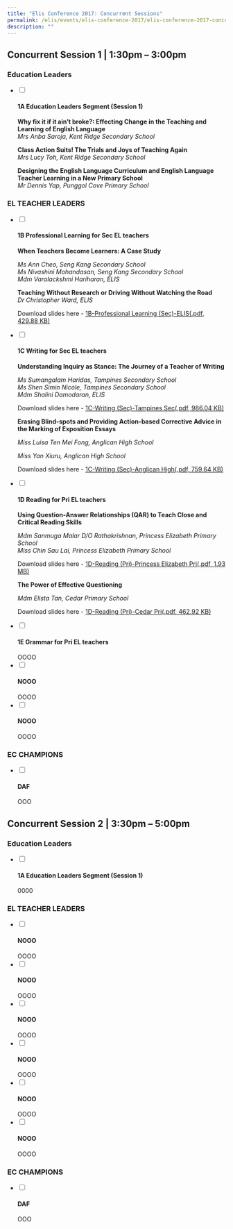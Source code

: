 ```yaml
---
title: "Elis Conference 2017: Concurrent Sessions"
permalink: /elis/events/elis-conference-2017/elis-conference-2017-concurrent-sessions/
description: ""
---
```

## Concurrent Session 1 | 1:30pm – 3:00pm


### Education Leaders

<ul class="jekyllcodex_accordion">
  <li>
    <input id="accordion101" type="checkbox">
    <label for="accordion1"><h4>1A Education Leaders Segment (Session 1)</h4></label>
    <div>
      <p><strong>Why fix it if it ain’t broke?: Effecting Change in the Teaching and Learning of English Language</strong>&nbsp;<br><em>Mrs Anba Saroja, Kent Ridge Secondary School</em>&nbsp;</p>
<p><strong>Class Action Suits! The Trials and Joys of Teaching Again</strong><br><em>Mrs Lucy Toh, Kent Ridge Secondary School</em>&nbsp;</p>
<p><strong>Designing the English Language Curriculum and English Language Teacher Learning in a New Primary School</strong><br><em>Mr Dennis Yap, Punggol Cove Primary School</em></p>
    </div>
	</li>  
</ul>

### EL TEACHER LEADERS

<ul class="jekyllcodex_accordion">
  <li>
    <input id="accordion102" type="checkbox">
    <label for="accordion1"><h4>1B Professional Learning for Sec EL teachers</h4></label>
    <div>
<p><strong>When Teachers Become Learners: A Case Study</strong></p>
<p><em>Ms Ann Cheo, Seng Kang Secondary School</em><br><em>Ms Nivashini Mohandasan, Seng Kang Secondary School</em><br><em>Mdm Varalackshmi Hariharan, ELIS</em></p>
<p><strong>Teaching Without Research or Driving Without Watching the Road</strong><br><em>Dr Christopher Ward, ELIS</em>&nbsp;</p>
<p>Download slides here -&nbsp;<a href="/files/1b-professional-learning-(sec)-elis.pdf">1B-Professional Learning (Sec)-ELIS(.pdf, 429.88 KB)</a></p>
    </div>
	</li>  
	<li>
    <input id="accordion103" type="checkbox">
    <label for="accordion1"><h4>1C Writing for Sec EL teachers</h4></label>
    <div>
<p><strong>Understanding Inquiry as Stance: The Journey of a Teacher of Writing</strong></p>
<p><em>Ms Sumangalam Haridas, Tampines Secondary School</em><br><em>Ms Shen Simin Nicole, Tampines Secondary School</em><br><em>Mdm Shalini Damodaran, ELIS</em></p>
<p>Download slides here -&nbsp;<a href="/files/1c-writing-(sec)-tampines-sec.pdf">1C-Writing (Sec)-Tampines Sec(.pdf, 986.04 KB)</a></p>
<p><strong>Erasing Blind-spots and Providing Action-based Corrective Advice in the Marking of Exposition Essays</strong></p>
<p><em>Miss Luisa Ten Mei Fong, Anglican High School</em></p>
<p><em>Miss Yan Xiuru, Anglican High School</em></p>
<p>Download slides here -&nbsp;<a href="/files/1c-writing-(sec)-anglican-high.pdf">1C-Writing (Sec)-Anglican High(.pdf, 759.64 KB)</a></p>
    </div>
	</li>  
	<li>
    <input id="accordion104" type="checkbox">
    <label for="accordion1"><h4>1D Reading for Pri EL teachers</h4></label>
    <div>
<p><strong>Using Question-Answer Relationships (QAR) to Teach Close and Critical Reading Skills</strong></p>
<p><em>Mdm Sanmuga Malar D/O Rathakrishnan, Princess Elizabeth Primary School</em>&nbsp;<br><em>Miss Chin Sau Lai, Princess Elizabeth Primary School</em></p>
<p>Download slides here -&nbsp;<a href="/files/1d-reading-(pri)-princess-elizabeth-pri.pdf">1D-Reading (Pri)-Princess Elizabeth Pri(.pdf, 1.93 MB)</a></p>
<p><strong>The Power of Effective Questioning</strong></p>
<p><em>Mdm Elista Tan, Cedar Primary School</em></p>
<p>Download slides here -&nbsp;<a href="/files/1d-reading-(pri)-cedar-pri.pdf">1D-Reading (Pri)-Cedar Pri(.pdf, 462.92 KB)</a></p>
    </div>
	</li>  
	<li>
    <input id="accordion105" type="checkbox">
    <label for="accordion1"><h4>1E Grammar for Pri EL teachers</h4></label>
    <div>
OOOO
    </div>
	</li>  
	<li>
    <input id="accordion106" type="checkbox">
    <label for="accordion1"><h4>NOOO</h4></label>
    <div>
OOOO
    </div>
	</li>  
	<li>
    <input id="accordion107" type="checkbox">
    <label for="accordion1"><h4>NOOO</h4></label>
    <div>
OOOO
    </div>
	</li>  
</ul>

### EC CHAMPIONS

<ul class="jekyllcodex_accordion">
  <li>
    <input id="accordion108" type="checkbox">
    <label for="accordion1"><h4>DAF</h4></label>
    <div>
OOO
    </div>
	</li>  
</ul>

## Concurrent Session 2 | 3:30pm – 5:00pm

### Education Leaders

<ul class="jekyllcodex_accordion">
  <li>
    <input id="accordion109" type="checkbox">
    <label for="accordion1"><h4>1A Education Leaders Segment (Session 1)</h4></label>
    <div>
0000
    </div>
	</li>  
</ul>

### EL TEACHER LEADERS

<ul class="jekyllcodex_accordion">
  <li>
    <input id="accordion110" type="checkbox">
    <label for="accordion1"><h4>NOOO</h4></label>
    <div>
OOOO
    </div>
	</li>  
	<li>
    <input id="accordion111" type="checkbox">
    <label for="accordion1"><h4>NOOO</h4></label>
    <div>
OOOO
    </div>
	</li>  
	<li>
    <input id="accordion112" type="checkbox">
    <label for="accordion1"><h4>NOOO</h4></label>
    <div>
OOOO
    </div>
	</li>  
	<li>
    <input id="accordion113" type="checkbox">
    <label for="accordion1"><h4>NOOO</h4></label>
    <div>
OOOO
    </div>
	</li>  
	<li>
    <input id="accordion114" type="checkbox">
    <label for="accordion1"><h4>NOOO</h4></label>
    <div>
OOOO
    </div>
	</li>  
	<li>
    <input id="accordion115" type="checkbox">
    <label for="accordion1"><h4>NOOO</h4></label>
    <div>
OOOO
    </div>
	</li>  
</ul>

### EC CHAMPIONS

<ul class="jekyllcodex_accordion">
  <li>
    <input id="accordion116" type="checkbox">
    <label for="accordion1"><h4>DAF</h4></label>
    <div>
OOO
    </div>
	</li>  
</ul>


